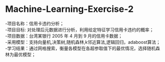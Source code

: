 # Machine-Learning-Exercise-2
-项目名称：信用卡违约分析；  
-项目目标: 对处理后元数据进行分析，利用给定特征学习信用卡违约的概率；  
-项目数据：台湾某银行 2005 年 4 月到 9 月的信用卡数据；  
-采用模型：支持向量机,决策树,随机森林,k邻近算法,逻辑回归，adaboost算法；  
-学习结果：通过网格搜索，衡量各模型在各超参取值下的最优情况，选择随机森林为最优模型；
